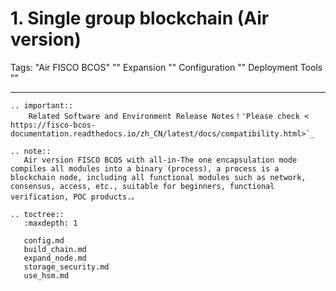 # 1. Single group blockchain (Air version)


Tags: "Air FISCO BCOS" "" Expansion "" Configuration "" Deployment Tools ""

------------

```eval_rst
.. important::
    Related Software and Environment Release Notes！'Please check < https://fisco-bcos-documentation.readthedocs.io/zh_CN/latest/docs/compatibility.html>`_
```

```eval_rst
.. note::
   Air version FISCO BCOS with all-in-The one encapsulation mode compiles all modules into a binary (process), a process is a blockchain node, including all functional modules such as network, consensus, access, etc., suitable for beginners, functional verification, POC products.。
```


```eval_rst
.. toctree::
   :maxdepth: 1

   config.md
   build_chain.md
   expand_node.md
   storage_security.md
   use_hsm.md
```
